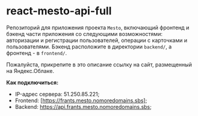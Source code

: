 # react-mesto-api-full
Репозиторий для приложения проекта `Mesto`, включающий фронтенд и бэкенд части приложения со следующими возможностями: авторизации и регистрации пользователей, операции с карточками и пользователями. Бэкенд расположите в директории `backend/`, а фронтенд - в `frontend/`. 
  
Пожалуйста, прикрепите в это описание ссылку на сайт, размещенный на Яндекс.Облаке.

**Как подключиться:**

* IP-адрес сервера: 51.250.85.221;
* Frontend: [https://frants.mesto.nomoredomains.sbs];
* Backend: https://api.frants.mesto.nomoredomains.sbs;
